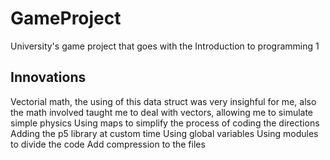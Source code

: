 # GameProject

University's game project that goes with the Introduction to programming 1

## Innovations

Vectorial math, the using of this data struct was very insighful for me, also the math involved taught me to deal with vectors, allowing me to simulate simple physics
Using maps to simplify the process of coding the directions
Adding the p5 library at custom time
Using global variables
Using modules to divide the code
Add compression to the files
